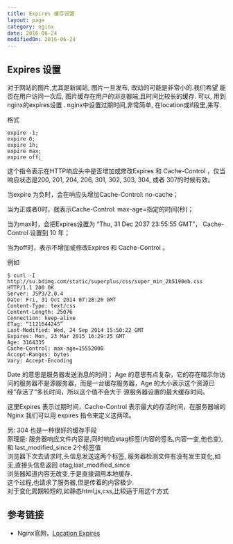 ```yaml
---
title: Expires 缓存设置
layout: page
category: nginx
date: 2016-06-24
modifiedOn: 2016-06-24
---
```


## Expires 设置

对于网站的图片,尤其是新闻站, 图片一旦发布, 改动的可能是非常小的.我们希望 能否在用户访问一次后, 图片缓存在用户的浏览器端,且时间比较长的缓存.
可以, 用到 nginx的expires设置 .
nginx中设置过期时间,非常简单,
在location或if段里,来写.

格式

```shell
expire -1;
expire 0;
expire 1h;
expire max;
expire off;
```

这个指令表示在HTTP响应头中是否增加或修改Expires 和 Cache-Control ，仅当响应状态是200, 201, 204, 206, 301, 302, 303, 304, 或者 307的时候有效。  
  
当expire 为负时，会在响应头增加Cache-Control: no-cache；  
  
当为正或者0时，就表示Cache-Control: max-age=指定的时间(秒)；  
  
当为max时，会把Expires设置为 “Thu, 31 Dec 2037 23:55:55 GMT”， Cache-Control 设置到 10 年；  
  
当为off时，表示不增加或修改Expires 和 Cache-Control 。  
  
例如

```shell
$ curl -I http://su.bdimg.com/static/superplus/css/super_min_2b5190eb.css
HTTP/1.1 200 OK
Server: JSP3/2.0.4
Date: Fri, 31 Oct 2014 07:28:20 GMT
Content-Type: text/css
Content-Length: 25076
Connection: keep-alive
ETag: “1121644245”
Last-Modified: Wed, 24 Sep 2014 15:50:22 GMT
Expires: Mon, 23 Mar 2015 16:29:25 GMT
Age: 3164335
Cache-Control: max-age=15552000
Accept-Ranges: bytes
Vary: Accept-Encoding
```

Date 的意思是服务器发送消息的时间； Age 的意思有点复杂，它的存在暗示你访问的服务器不是源服务器，而是一台缓存服务器，Age 的大小表示这个资源已经”存活了”多长时间，所以这个值不会大于 源服务器设置的最大缓存时间。  
  
这里Expires 表示过期时间，Cache-Control 表示最大的存活时间，在服务器端的Nginx 我们可以用 expires 指令来定义这两项。  
  
另: 304 也是一种很好的缓存手段  
原理是: 服务器响应文件内容是,同时响应etag标签(内容的签名,内容一变,他也变), 和 last_modified_since 2个标签值  
浏览器下次去请求时,头信息发送这两个标签, 服务器检测文件有没有发生变化,如无,直接头信息返回 etag,last_modified_since  
浏览器知道内容无改变,于是直接调用本地缓存.  
这个过程,也请求了服务器,但是传着的内容极少.  
对于变化周期较短的,如静态html,js,css,比较适于用这个方式  




## 参考链接

- Nginx官网，[Location Expires](http://nginx.org/en/docs/http/ngx_http_headers_module.html#expires)
